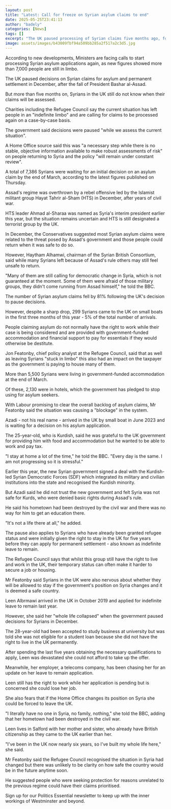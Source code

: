 ```yaml
---
layout: post
title: "Latest: Call for freeze on Syrian asylum claims to end"
date: 2025-05-25T23:41:13
author: "badely"
categories: [News]
tags: []
excerpt: "The UK paused processing of Syrian claims five months ago, following the fall of President Assad."
image: assets/images/b43009fbf94a509bb285a2f517a2c3d5.jpg
---
```


According to new developments, Ministers are facing calls to start processing Syrian asylum applications again, as new figures showed more than 7,000 people are still in limbo. 

The UK paused decisions on Syrian claims for asylum and permanent settlement in December, after the fall of President Bashar al-Assad.

But more than five months on, Syrians in the UK still do not know when their claims will be assessed. 

Charities including the Refugee Council say the current situation has left people in an "indefinite limbo" and are calling for claims to be processed again on a case-by-case basis.

The government said decisions were paused "while we assess the current situation".

A Home Office source said this was "a necessary step while there is no stable, objective information available to make robust assessments of risk" on people returning to Syria and the policy "will remain under constant review". 

A total of 7,386 Syrians were waiting for an initial decision on an asylum claim by the end of March, according to the latest figures published on Thursday. 

Assad's regime was overthrown by a rebel offensive led by the Islamist militant group Hayat Tahrir al-Sham (HTS) in December, after years of civil war.

HTS leader Ahmad al-Sharaa was named as Syria's interim president earlier this year, but the situation remains uncertain and HTS is still designated a terrorist group by the UK. 

In December, the Conservatives suggested most Syrian asylum claims were related to the threat posed by Assad's government and those people could return when it was safe to do so.

However, Haytham Alhamwi, chairman of the Syrian British Consortium, said while many Syrians left because of Assad's rule others may still feel unsafe to return. 

"Many of them are still calling for democratic change in Syria, which is not guaranteed at the moment. Some of them were afraid of those military groups, they didn't come running from Assad himself," he told the BBC.

The number of Syrian asylum claims fell by 81% following the UK's decision to pause decisions. 

However, despite a sharp drop, 299 Syrians came to the UK on small boats in the first three months of this year - 5% of the total number of arrivals.

People claiming asylum do not normally have the right to work while their case is being considered and are provided with government-funded accommodation and financial support to pay for essentials if they would otherwise be destitute.

Jon Featonby, chief policy analyst at the Refugee Council, said that as well as leaving Syrians "stuck in limbo" this also had an impact on the taxpayer as the government is paying to house many of them.

More than 5,500 Syrians were living in government-funded accommodation at the end of March. 

Of these, 2,130 were in hotels, which the government has pledged to stop using for asylum seekers. 

With Labour promising to clear the overall backlog of asylum claims, Mr Featonby said the situation was causing a "blockage" in the system. 

Azadi - not his real name - arrived in the UK by small boat in June 2023 and is waiting for a decision on his asylum application. 

The 25-year-old, who is Kurdish, said he was grateful to the UK government for providing him with food and accommodation but he wanted to be able to work and pay tax. 

"I stay at home a lot of the time," he told the BBC. "Every day is the same. I am not progressing so it is stressful."

Earlier this year, the new Syrian government signed a deal with the Kurdish-led Syrian Democratic Forces (SDF) which integrated its military and civilian institutions into the state and recognised the Kurdish minority. 

But Azadi said he did not trust the new government and felt Syria was not safe for Kurds, who were denied basic rights during Assad's rule.

He said his hometown had been destroyed by the civil war and there was no way for him to get an education there.

"It's not a life there at all," he added.

The pause also applies to Syrians who have already been granted refugee status and were initially given the right to stay in the UK for five years before they can apply for permanent settlement - also known as indefinite leave to remain. 

The Refugee Council says that whilst this group still have the right to live and work in the UK, their temporary status can often make it harder to secure a job or housing. 

Mr Featonby said Syrians in the UK were also nervous about whether they will be allowed to stay if the government's position on Syria changes and it is deemed a safe country. 

Leen Albrmawi arrived in the UK in October 2019 and applied for indefinite leave to remain last year.

However, she said her "whole life collapsed" when the government paused decisions for Syrians in December. 

The 28-year-old had been accepted to study business at university but was told she was not eligible for a student loan because she did not have the right to live in the UK permanently. 

After spending the last five years obtaining the necessary qualifications to apply, Leen was devastated she could not afford to take up the offer. 

Meanwhile, her employer, a telecoms company, has been chasing her for an update on her leave to remain application. 

Leen still has the right to work while her application is pending but is concerned she could lose her job. 

She also fears that if the Home Office changes its position on Syria she could be forced to leave the UK. 

"I literally have no one in Syria, no family, nothing," she told the BBC, adding that her hometown had been destroyed in the civil war. 

Leen lives in Salford with her mother and sister, who already have British citizenship as they came to the UK earlier than her.

"I've been in the UK now nearly six years, so I've built my whole life here," she said.

Mr Featonby said the Refugee Council recognised the situation in Syria had changed but there was unlikely to be clarity on how safe the country would be in the future anytime soon. 

He suggested people who were seeking protection for reasons unrelated to the previous regime could have their claims prioritised. 

Sign up for our Politics Essential newsletter to keep up with the inner workings of Westminster and beyond.

